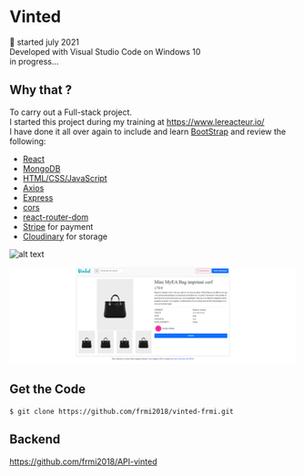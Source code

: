 # Vinted

📅 started july 2021  
Developed with Visual Studio Code on Windows 10  
in progress...

## Why that ?

To carry out a Full-stack project.  
I started this project during my training at https://www.lereacteur.io/  
I have done it all over again to include and learn [BootStrap](https://getbootstrap.com/) and review the following:

- [React](https://fr.reactjs.org/)
- [MongoDB](https://www.mongodb.com/)
- [HTML/CSS/JavaScript](https://www.w3schools.com/)
- [Axios](https://www.npmjs.com/package/axios)
- [Express](https://www.npmjs.com/package/express)
- [cors](https://www.npmjs.com/package/cors)
- [react-router-dom](https://www.npmjs.com/package/react-router-dom)
- [Stripe](https://stripe.com/fr) for payment
- [Cloudinary](https://cloudinary.com/) for storage

![alt text](https://github.com/frmi2018/vinted1-frmi/blob/main/vinted.png?raw=true)

![alt text](https://github.com/frmi2018/vinted-frmi/blob/main/vinted.png?raw=true)

## Get the Code

```
$ git clone https://github.com/frmi2018/vinted-frmi.git
```

## Backend

https://github.com/frmi2018/API-vinted
